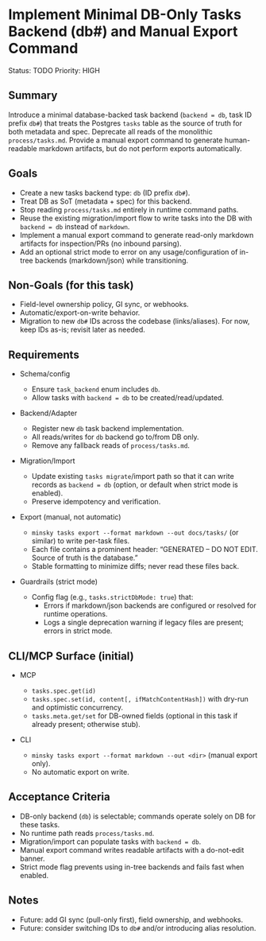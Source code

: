 # Implement Minimal DB-Only Tasks Backend (db#) and Manual Export Command

Status: TODO
Priority: HIGH

## Summary

Introduce a minimal database-backed task backend (`backend = db`, task ID prefix `db#`) that treats the Postgres `tasks` table as the source of truth for both metadata and spec. Deprecate all reads of the monolithic `process/tasks.md`. Provide a manual export command to generate human-readable markdown artifacts, but do not perform exports automatically.

## Goals

- Create a new tasks backend type: `db` (ID prefix `db#`).
- Treat DB as SoT (metadata + spec) for this backend.
- Stop reading `process/tasks.md` entirely in runtime command paths.
- Reuse the existing migration/import flow to write tasks into the DB with `backend = db` instead of `markdown`.
- Implement a manual export command to generate read-only markdown artifacts for inspection/PRs (no inbound parsing).
- Add an optional strict mode to error on any usage/configuration of in-tree backends (markdown/json) while transitioning.

## Non-Goals (for this task)

- Field-level ownership policy, GI sync, or webhooks.
- Automatic/export-on-write behavior.
- Migration to new `db#` IDs across the codebase (links/aliases). For now, keep IDs as-is; revisit later as needed.

## Requirements

- Schema/config

  - Ensure `task_backend` enum includes `db`.
  - Allow tasks with `backend = db` to be created/read/updated.

- Backend/Adapter

  - Register new `db` task backend implementation.
  - All reads/writes for `db` backend go to/from DB only.
  - Remove any fallback reads of `process/tasks.md`.

- Migration/Import

  - Update existing `tasks migrate`/import path so that it can write records as `backend = db` (option, or default when strict mode is enabled).
  - Preserve idempotency and verification.

- Export (manual, not automatic)

  - `minsky tasks export --format markdown --out docs/tasks/` (or similar) to write per-task files.
  - Each file contains a prominent header: “GENERATED – DO NOT EDIT. Source of truth is the database.”
  - Stable formatting to minimize diffs; never read these files back.

- Guardrails (strict mode)
  - Config flag (e.g., `tasks.strictDbMode: true`) that:
    - Errors if markdown/json backends are configured or resolved for runtime operations.
    - Logs a single deprecation warning if legacy files are present; errors in strict mode.

## CLI/MCP Surface (initial)

- MCP

  - `tasks.spec.get(id)`
  - `tasks.spec.set(id, content[, ifMatchContentHash])` with dry-run and optimistic concurrency.
  - `tasks.meta.get/set` for DB-owned fields (optional in this task if already present; otherwise stub).

- CLI
  - `minsky tasks export --format markdown --out <dir>` (manual export only).
  - No automatic export on write.

## Acceptance Criteria

- DB-only backend (`db`) is selectable; commands operate solely on DB for these tasks.
- No runtime path reads `process/tasks.md`.
- Migration/import can populate tasks with `backend = db`.
- Manual export command writes readable artifacts with a do-not-edit banner.
- Strict mode flag prevents using in-tree backends and fails fast when enabled.

## Notes

- Future: add GI sync (pull-only first), field ownership, and webhooks.
- Future: consider switching IDs to `db#` and/or introducing alias resolution.
